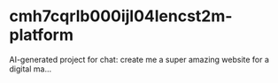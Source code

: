 # cmh7cqrlb000ijl04lencst2m-platform
AI-generated project for chat: create me a super amazing website for a digital ma...
